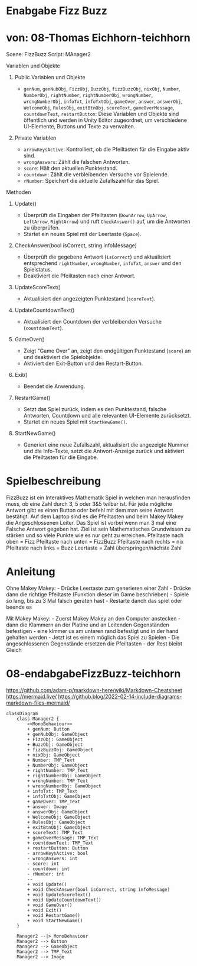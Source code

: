 # Enabgabe Fizz Buzz
# von: 08-Thomas Eichhorn-teichhorn

Scene: FizzBuzz
Script: MAnager2

Variablen und Objekte

1. Public Variablen und Objekte
   - `genNum`, `genNubObj`, `FizzObj`, `BuzzObj`, `fizzBuzzObj`, `nixObj`, `Number`, `NumberObj`, `rightNumber`, `rightNumberObj`, `wrongNumber`, `wrongNumberObj`, `infoTxt`, `infoTxtObj`, `gameOver`, `answer`, `answerObj`, `WelcomeObj`, `RulesObj`, `exitBtnObj`, `scoreText`, `gameOverMessage`, `countdownText`, `restartButton`: Diese Variablen und Objekte sind öffentlich und werden in Unity Editor zugeordnet, um verschiedene UI-Elemente, Buttons und Texte zu verwalten.

2. Private Variablen
   - `arrowKeysActive`: Kontrolliert, ob die Pfeiltasten für die Eingabe aktiv sind.
   - `wrongAnswers`: Zählt die falschen Antworten.
   - `score`: Hält den aktuellen Punktestand.
   - `countdown`: Zählt die verbleibenden Versuche vor Spielende.
   - `rNumber`: Speichert die aktuelle Zufallszahl für das Spiel.

Methoden

1. Update()
   - Überprüft die Eingaben der Pfeiltasten (`DownArrow`, `UpArrow`, `LeftArrow`, `RightArrow`) und ruft `CheckAnswer()` auf, um die Antworten zu überprüfen.
   - Startet ein neues Spiel mit der Leertaste (`Space`).

2. CheckAnswer(bool isCorrect, string infoMessage)
   - Überprüft die gegebene Antwort (`isCorrect`) und aktualisiert entsprechend `rightNumber`, `wrongNumber`, `infoTxt`, `answer` und den Spielstatus.
   - Deaktiviert die Pfeiltasten nach einer Antwort.

3. UpdateScoreText()
   - Aktualisiert den angezeigten Punktestand (`scoreText`).

4. UpdateCountdownText()
   - Aktualisiert den Countdown der verbleibenden Versuche (`countdownText`).

5. GameOver()
   - Zeigt "Game Over" an, zeigt den endgültigen Punktestand (`score`) an und deaktiviert die Spielobjekte.
   - Aktiviert den Exit-Button und den Restart-Button.

6. Exit()
   - Beendet die Anwendung.

7. RestartGame()
   - Setzt das Spiel zurück, indem es den Punktestand, falsche Antworten, Countdown und alle relevanten UI-Elemente zurücksetzt.
   - Startet ein neues Spiel mit `StartNewGame()`.

8. StartNewGame()
   - Generiert eine neue Zufallszahl, aktualisiert die angezeigte Nummer und die Info-Texte, setzt die Antwort-Anzeige zurück und aktiviert die Pfeiltasten für die Eingabe.


# Spielbeschreibung
FizzBuzz ist ein Interaktives Mathematik Spiel in welchen man herausfinden muss, ob eine Zahl durch 3, 5 oder 3&5 teilbar ist. Für jede mögliche Antwort gibt es einen Button oder befehl mit dem man seine Antwort bestätigt. Auf dem Laptop sind es die Pfeiltasten und beim Makey Makey die Angeschlossenen Leiter. Das Spiel ist vorbei wenn man 3 mal eine Falsche Antwort gegeben hat. Ziel ist sein Mathematisches Grundwissen zu stärken und so viele Punkte wie es nur geht zu erreichen.
Pfeiltaste nach oben = Fizz
Pfeiltaste nach unten = FizzBuzz
Pfeiltaste nach rechts = nix
Pfeiltaste nach links = Buzz
Leertaste = Zahl überspringen/nächste Zahl
# Anleitung
Ohne Makey Makey:
               -   Drücke Leertaste zum generieren einer Zahl
               -   Drücke dann die richtige Pfeiltaste (Funktion dieser im Game beschrieben)
               -   Spiele so lang, bis zu 3 Mal falsch geraten hast
               -   Restarte danch das spiel oder beende es

Mit Makey Makey:
               -   Zuerst Makey Makey an den Computer anstecken
               -   dann die Klammern an der Platine und an Leitenden Gegenständen befestigen
               -   eine klmmer us am unteren rand befestigt und in der hand gehalten werden
               -   Jetzt ist es einem möglich das Spiel zu Spielen
               -   Die angeschlossenen Gegenstände ersetzen die Pfeiltasten
               -   der Rest bleibt Gleich
# 08-endabgabeFizzBuzz-teichhorn

https://github.com/adam-p/markdown-here/wiki/Markdown-Cheatsheet 
https://mermaid.live/ 
https://github.blog/2022-02-14-include-diagrams-markdown-files-mermaid/
``` mermaid
classDiagram
    class Manager2 {
        <<MonoBehaviour>>
        + genNum: Button
        + genNubObj: GameObject
        + FizzObj: GameObject
        + BuzzObj: GameObject
        + fizzBuzzObj: GameObject
        + nixObj: GameObject
        + Number: TMP_Text
        + NumberObj: GameObject
        + rightNumber: TMP_Text
        + rightNumberObj: GameObject
        + wrongNumber: TMP_Text
        + wrongNumberObj: GameObject
        + infoTxt: TMP_Text
        + infoTxtObj: GameObject
        + gameOver: TMP_Text
        + answer: Image
        + answerObj: GameObject
        + WelcomeObj: GameObject
        + RulesObj: GameObject
        + exitBtnObj: GameObject
        + scoreText: TMP_Text
        + gameOverMessage: TMP_Text
        + countdownText: TMP_Text
        + restartButton: Button
        - arrowKeysActive: bool
        - wrongAnswers: int
        - score: int
        - countdown: int
        - rNumber: int
        --
        + void Update()
        + void CheckAnswer(bool isCorrect, string infoMessage)
        + void UpdateScoreText()
        + void UpdateCountdownText()
        + void GameOver()
        + void Exit()
        + void RestartGame()
        + void StartNewGame()
    }

    Manager2 --|> MonoBehaviour
    Manager2 --> Button
    Manager2 --> GameObject
    Manager2 --> TMP_Text
    Manager2 --> Image

